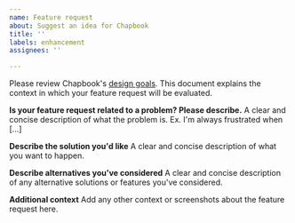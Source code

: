 ```yaml
---
name: Feature request
about: Suggest an idea for Chapbook
title: ''
labels: enhancement
assignees: ''

---
```


Please review Chapbook's [design goals](https://github.com/klembot/chapbook/blob/develop/DESIGN_GOALS.md). This document explains the context in which your feature request will be evaluated.

**Is your feature request related to a problem? Please describe.**
A clear and concise description of what the problem is. Ex. I'm always frustrated when [...]

**Describe the solution you'd like**
A clear and concise description of what you want to happen.

**Describe alternatives you've considered**
A clear and concise description of any alternative solutions or features you've considered.

**Additional context**
Add any other context or screenshots about the feature request here.
